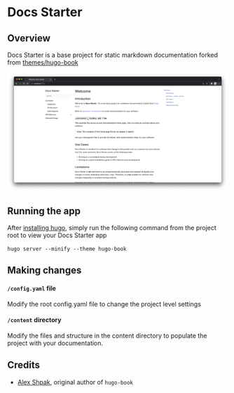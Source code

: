 # Docs Starter

## Overview

Docs Starter is a base project for static markdown documentation forked from [themes/hugo-book](https://themes.gohugo.io/themes/hugo-book/)

![Screenshot of Docs Starter](/readme-screenshot-docs-starter-home.jpg)

## Running the app

After [installing hugo](https://gohugo.io/getting-started/), simply run the following command from the project root to view your Docs Starter app

```console
hugo server --minify --theme hugo-book
```

## Making changes

#### `/config.yaml` file

Modify the root config.yaml file to change the project level settings

#### `/content` directory

Modify the files and structure in the content directory to populate the project with your documentation.

## Credits

- [Alex Shpak](https://github.com/alex-shpak/), original author of `hugo-book`
